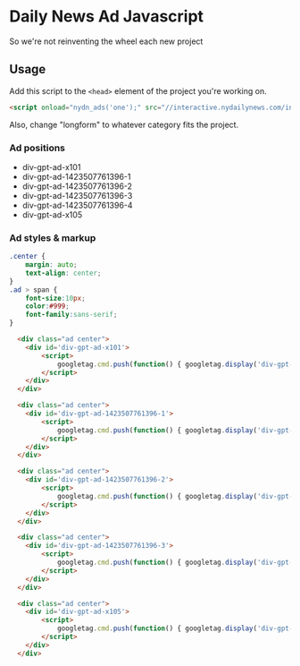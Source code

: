# Daily News Ad Javascript
So we're not reinventing the wheel each new project

## Usage
Add this script to the `<head>` element of the project you're working on.

```html
<script onload="nydn_ads('one');" src="//interactive.nydailynews.com/includes/ads/ads.js"></script>
```

Also, change "longform" to whatever category fits the project.

### Ad positions

* div-gpt-ad-x101
* div-gpt-ad-1423507761396-1
* div-gpt-ad-1423507761396-2
* div-gpt-ad-1423507761396-3
* div-gpt-ad-1423507761396-4
* div-gpt-ad-x105

### Ad styles & markup

```css
.center {
    margin: auto;
    text-align: center;
}
.ad > span {
    font-size:10px;
    color:#999;
    font-family:sans-serif;
}
```
```html
  <div class="ad center">
    <div id='div-gpt-ad-x101'>
        <script>
            googletag.cmd.push(function() { googletag.display('div-gpt-ad-x101'); });
        </script>
    </div>
  </div>
```
```html
  <div class="ad center">
    <div id='div-gpt-ad-1423507761396-1'>
        <script>
            googletag.cmd.push(function() { googletag.display('div-gpt-ad-1423507761396-2'); });
        </script>
    </div>
  </div>
```
```html
  <div class="ad center">
    <div id='div-gpt-ad-1423507761396-2'>
        <script>
            googletag.cmd.push(function() { googletag.display('div-gpt-ad-1423507761396-3'); });
        </script>
    </div>
  </div>
```
```html
  <div class="ad center">
    <div id='div-gpt-ad-1423507761396-3'>
        <script>
            googletag.cmd.push(function() { googletag.display('div-gpt-ad-1423507761396-3'); });
        </script>
    </div>
  </div>
```
```html
  <div class="ad center">
    <div id='div-gpt-ad-x105'>
        <script>
            googletag.cmd.push(function() { googletag.display('div-gpt-ad-x105'); });
        </script>
    </div>
  </div>
```
